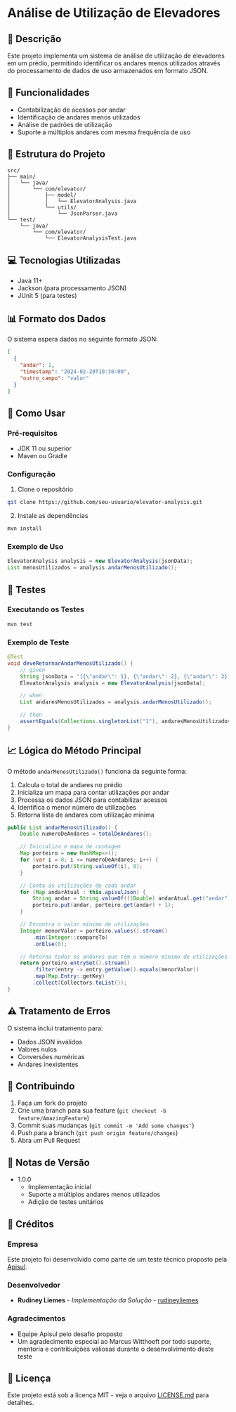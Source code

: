 # Análise de Utilização de Elevadores

## 📝 Descrição
Este projeto implementa um sistema de análise de utilização de elevadores em um prédio, permitindo identificar os andares menos utilizados através do processamento de dados de uso armazenados em formato JSON.

## 🎯 Funcionalidades
- Contabilização de acessos por andar
- Identificação de andares menos utilizados
- Análise de padrões de utilização
- Suporte a múltiplos andares com mesma frequência de uso

## 🔧 Estrutura do Projeto
```
src/
├── main/
│   └── java/
│       └── com/elevator/
│           ├── model/
│           │   └── ElevatorAnalysis.java
│           └── utils/
│               └── JsonParser.java
└── test/
    └── java/
        └── com/elevator/
            └── ElevatorAnalysisTest.java
```

## 💻 Tecnologias Utilizadas
- Java 11+
- Jackson (para processamento JSON)
- JUnit 5 (para testes)

## 📊 Formato dos Dados
O sistema espera dados no seguinte formato JSON:
```json
[
  {
    "andar": 1,
    "timestamp": "2024-02-20T10:30:00",
    "outro_campo": "valor"
  }
]
```

## 🚀 Como Usar

### Pré-requisitos
- JDK 11 ou superior
- Maven ou Gradle

### Configuração
1. Clone o repositório
```bash
git clone https://github.com/seu-usuario/elevator-analysis.git
```

2. Instale as dependências
```bash
mvn install
```

### Exemplo de Uso
```java
ElevatorAnalysis analysis = new ElevatorAnalysis(jsonData);
List menosUtilizados = analysis.andarMenosUtilizado();
```

## 🧪 Testes

### Executando os Testes
```bash
mvn test
```

### Exemplo de Teste
```java
@Test
void deveRetornarAndarMenosUtilizado() {
    // given
    String jsonData = "[{\"andar\": 1}, {\"andar\": 2}, {\"andar\": 2}]";
    ElevatorAnalysis analysis = new ElevatorAnalysis(jsonData);

    // when
    List andaresMenosUtilizados = analysis.andarMenosUtilizado();

    // then
    assertEquals(Collections.singletonList("1"), andaresMenosUtilizados);
}
```

## 📈 Lógica do Método Principal

O método `andarMenosUtilizado()` funciona da seguinte forma:

1. Calcula o total de andares no prédio
2. Inicializa um mapa para contar utilizações por andar
3. Processa os dados JSON para contabilizar acessos
4. Identifica o menor número de utilizações
5. Retorna lista de andares com utilização mínima

```java
public List andarMenosUtilizado() {
    Double numeroDeAndares = totalDeAndares();

    // Inicializa o mapa de contagem
    Map porteiro = new HashMap<>();
    for (var i = 0; i <= numeroDeAndares; i++) {
        porteiro.put(String.valueOf(i), 0);
    }

    // Conta as utilizações de cada andar
    for (Map andarAtual : this.apisulJson) {
        String andar = String.valueOf(((Double) andarAtual.get("andar")).intValue());
        porteiro.put(andar, porteiro.get(andar) + 1);
    }

    // Encontra o valor mínimo de utilizações
    Integer menorValor = porteiro.values().stream()
        .min(Integer::compareTo)
        .orElse(0);

    // Retorna todos os andares que têm o número mínimo de utilizações
    return porteiro.entrySet().stream()
        .filter(entry -> entry.getValue().equals(menorValor))
        .map(Map.Entry::getKey)
        .collect(Collectors.toList());
}
```

## ⚠️ Tratamento de Erros
O sistema inclui tratamento para:
- Dados JSON inválidos
- Valores nulos
- Conversões numéricas
- Andares inexistentes

## 🤝 Contribuindo
1. Faça um fork do projeto
2. Crie uma branch para sua feature (`git checkout -b feature/AmazingFeature`)
3. Commit suas mudanças (`git commit -m 'Add some changes'`)
4. Push para a branch (`git push origin feature/changes`)
5. Abra um Pull Request

## 📝 Notas de Versão
- 1.0.0
    - Implementação inicial
    - Suporte a múltiplos andares menos utilizados
    - Adição de testes unitários

## 👥 Créditos

### Empresa
Este projeto foi desenvolvido como parte de um teste técnico proposto pela [Apisul](https://www.apisul.com.br/).

### Desenvolvedor
* **Rudiney Liemes** - *Implementação da Solução* - [rudineyliemes](https://github.com/rudineyliemes)

### Agradecimentos
* Equipe Apisul pelo desafio proposto
* Um agradecimento especial ao Marcus Witthoeft por todo suporte, mentoria e contribuições valiosas durante o desenvolvimento deste teste

## 📄 Licença
Este projeto está sob a licença MIT - veja o arquivo [LICENSE.md](LICENSE.md) para detalhes.
